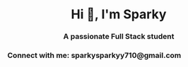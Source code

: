 <h1 align="center">Hi 👋, I'm Sparky</h1>
<h3 align="center">A passionate Full Stack student</h3>

<h3 align="left">Connect with me: sparkysparkyy710@gmail.com</h3>
<p align="left">
</p>
